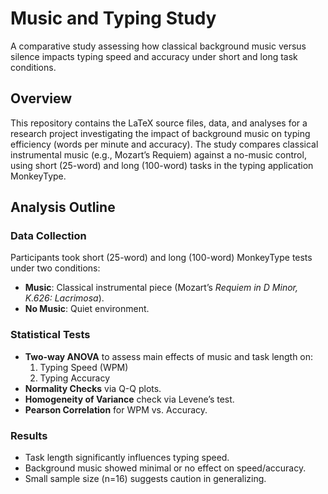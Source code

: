 # Music and Typing Study
A comparative study assessing how classical background music versus silence impacts typing speed and accuracy under short and long task conditions.

## Overview
This repository contains the LaTeX source files, data, and analyses for a research project investigating the impact of background music on typing efficiency (words per minute and accuracy). The study compares classical instrumental music (e.g., Mozart’s Requiem) against a no-music control, using short (25-word) and long (100-word) tasks in the typing application MonkeyType.

## Analysis Outline

### Data Collection
Participants took short (25-word) and long (100-word) MonkeyType tests under two conditions:
- **Music**: Classical instrumental piece (Mozart’s *Requiem in D Minor, K.626: Lacrimosa*).
- **No Music**: Quiet environment.

### Statistical Tests
- **Two-way ANOVA** to assess main effects of music and task length on:
  1. Typing Speed (WPM)
  2. Typing Accuracy
- **Normality Checks** via Q-Q plots.
- **Homogeneity of Variance** check via Levene’s test.
- **Pearson Correlation** for WPM vs. Accuracy.

### Results
- Task length significantly influences typing speed.
- Background music showed minimal or no effect on speed/accuracy.
- Small sample size (n=16) suggests caution in generalizing.

